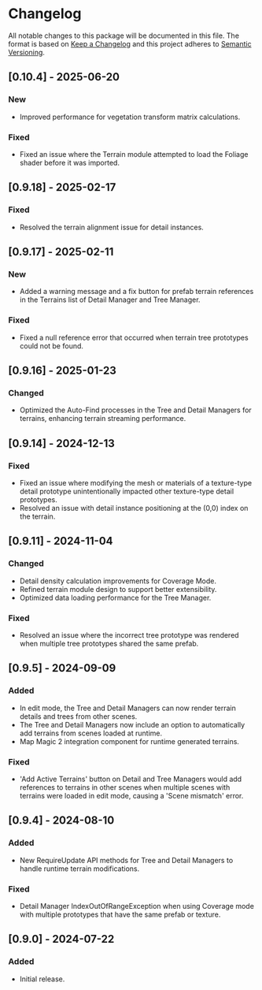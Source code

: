 # Changelog
All notable changes to this package will be documented in this file.
The format is based on [Keep a Changelog](http://keepachangelog.com/en/1.0.0/) and this project adheres to [Semantic Versioning](http://semver.org/spec/v2.0.0.html).

## [0.10.4] - 2025-06-20

### New
- Improved performance for vegetation transform matrix calculations.

### Fixed
- Fixed an issue where the Terrain module attempted to load the Foliage shader before it was imported.

## [0.9.18] - 2025-02-17

### Fixed
- Resolved the terrain alignment issue for detail instances.

## [0.9.17] - 2025-02-11

### New
- Added a warning message and a fix button for prefab terrain references in the Terrains list of Detail Manager and Tree Manager.

### Fixed
- Fixed a null reference error that occurred when terrain tree prototypes could not be found.

## [0.9.16] - 2025-01-23

### Changed
- Optimized the Auto-Find processes in the Tree and Detail Managers for terrains, enhancing terrain streaming performance.

## [0.9.14] - 2024-12-13

### Fixed
- Fixed an issue where modifying the mesh or materials of a texture-type detail prototype unintentionally impacted other texture-type detail prototypes.
- Resolved an issue with detail instance positioning at the (0,0) index on the terrain.

## [0.9.11] - 2024-11-04

### Changed
- Detail density calculation improvements for Coverage Mode.
- Refined terrain module design to support better extensibility.
- Optimized data loading performance for the Tree Manager.

### Fixed
- Resolved an issue where the incorrect tree prototype was rendered when multiple tree prototypes shared the same prefab.

## [0.9.5] - 2024-09-09

### Added
- In edit mode, the Tree and Detail Managers can now render terrain details and trees from other scenes.
- The Tree and Detail Managers now include an option to automatically add terrains from scenes loaded at runtime.
- Map Magic 2 integration component for runtime generated terrains.

### Fixed
- 'Add Active Terrains' button on Detail and Tree Managers would add references to terrains in other scenes when multiple scenes with terrains were loaded in edit mode, causing a 'Scene mismatch' error.

## [0.9.4] - 2024-08-10

### Added
- New RequireUpdate API methods for Tree and Detail Managers to handle runtime terrain modifications.

### Fixed
- Detail Manager IndexOutOfRangeException when using Coverage mode with multiple prototypes that have the same prefab or texture.

## [0.9.0] - 2024-07-22

### Added
- Initial release.